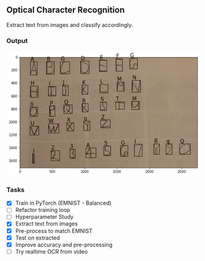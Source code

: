 ## Optical Character Recognition
Extract text from images and classify accordingly. 


### Output 
![Output](https://raw.githubusercontent.com/AND2797/Optical_Character_Recognition-/master/Output.png)
### Tasks
- [X] Train in PyTorch (EMNIST - Balanced)
- [ ] Refactor training loop
- [ ] Hyperparameter Study 
- [X] Extract text from images
- [X] Pre-process to match EMNIST 
- [X] Test on extracted
- [X] Improve accuracy and pre-processing
- [ ] Try realtime OCR from video
